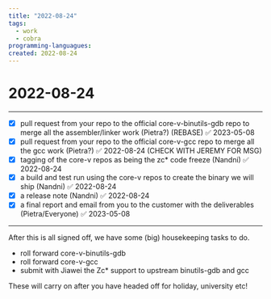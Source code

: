 ```yaml
---
title: "2022-08-24"
tags:
  - work
  - cobra
programming-languagues:
created: 2022-08-24
---
```

# 2022-08-24
---
- [x] pull request from your repo to the official core-v-binutils-gdb repo to merge all the assembler/linker work (Pietra?) (REBASE) ✅ 2023-05-08
- [x] pull request from your repo to the official core-v-gcc repo to merge all the gcc work (Pietra?) ✅ 2022-08-24 (CHECK WITH JEREMY FOR MSG)
- [x] tagging of the core-v repos as being the zc* code freeze (Nandni) ✅ 2022-08-24
- [x] a build and test run using the core-v repos to create the binary we will ship (Nandni) ✅ 2022-08-24
- [x] a release note (Nandni) ✅ 2022-08-24
- [x] a final report and email from you to the customer with the deliverables (Pietra/Everyone) ✅ 2023-05-08

---

After this is all signed off, we have some (big) housekeeping tasks to do.
- roll forward core-v-binutils-gdb
- roll forward core-v-gcc
- submit with Jiawei the Zc* support to upstream binutils-gdb and gcc

These will carry on after you have headed off for holiday, university etc! 